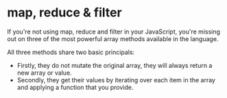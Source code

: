 # map, reduce & filter 
If you're not using map, reduce and filter in your JavaScript, you're missing out on three of the most powerful array methods available in the language.

All three methods share two basic principals:

- Firstly, they do not mutate the original array, they will always return a new array or value.
- Secondly, they get their values by iterating over each item in the array and applying a function that you provide.